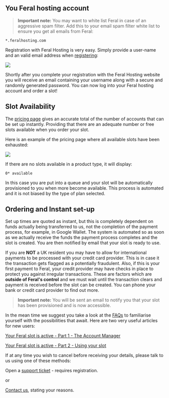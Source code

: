 
You Feral hosting account
---

> **Important note:** You may want to white list Feral in case of an aggressive spam filter. Add this to your email spam filter white list to ensure you get all emails from Feral:

~~~
*.feralhosting.com
~~~

Registration with Feral Hosting is very easy. Simply provide a user-name and an valid email address when [registering](https://www.feralhosting.com/login):

![](https://raw.github.com/feralhosting/feralfilehosting/master/Feral%20Wiki/General/How%20long%20until%20my%20slot%20is%20activated/register.png)

Shortly after you complete your registration with the Feral Hosting website you will receive an email containing your username along with a secure and randomly generated password. You can now log into your Feral hosting account and order a slot!

Slot Availability
---

The [pricing page](https://www.feralhosting.com/pricing) gives an accurate total of the number of accounts that can be set up instantly. Providing that there are an adequate number or free slots available when you order your slot.

Here is an example of the pricing page where all available slots have been exhausted:

![](https://raw.github.com/feralhosting/feralfilehosting/master/Feral%20Wiki/General/How%20long%20until%20my%20slot%20is%20activated/1.png)

If there are no slots available in a product type, it will display: 

~~~
0* available
~~~

In this case you are put into a queue and your slot will be automatically provisioned to you when more become available. This process is automated and it is not biased by the type of plan selected.

Ordering and Instant set-up
---

Set up times are quoted as instant, but this is completely dependent on funds actually being transferred to us, not the completion of the payment process, for example, in Google Wallet. The system is automated so as soon as we actually receive the funds the payment process completes and the slot is created. You are then notified by email that your slot is ready to use.

If you are **NOT** a UK resident you may have to allow for international payments to be processed with your credit card provider. This is in case it the transaction gets flagged as a potentially fraudulent. Also, if this is your first payment to Feral, your credit provider may have checks in place to protect you against irregular transactions. These are factors which are **outside of Feral's control** and we must wait until the transaction clears and payment is received before the slot can be created. You can phone your bank or credit card provider to find out more.

> **Important note:** You will be sent an email to notify you that your slot has been provisioned and is now accessible.

In the mean time we suggest you take a look at the [FAQs](https://www.feralhosting.com/faq/) to familiarise yourself with the possibilities that await. Here are two very useful articles for new users:

[Your Feral slot is active - Part 1 - The Account Manager](https://www.feralhosting.com/faq/view?question=134)

[Your Feral slot is active - Part 2 - Using your slot](https://www.feralhosting.com/faq/view?question=225)

If at any time you wish to cancel before receiving your details, please talk to us using one of these methods:

Open a [support ticket](https://www.feralhosting.com/manager/tickets/new) - requires registration.

or

[Contact us](https://www.feralhosting.com/about/), stating your reasons.



